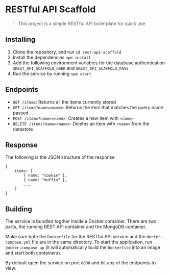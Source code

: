 # RESTful API Scaffold
> This project is a simple RESTful API boilerplate for quick use

## Installing
1. Clone the repository, and run `cd rest-api-scaffold`
2. Install the dependencies `npm install`
3. Add the following environment variables for the database authentication `$REST_API_SCAFFOLD_USER` and
`$REST_API_SCAFFOLD_PASS`
4. Run the service by running `npm start`

## Endpoints
* `GET /items`: Returns all the items currently stored
* `GET /items?name=<name>`: Returns the item that matches the query name passed
* `POST /items?name=<name>`: Creates a new item with `<name>`
* `DELETE /items?name=<name>`: Deletes an item with `<name>` from the datastore


## Response
The following is the JSON structure of the response

```
{
    items: [
        { name: "cookie" },
        { name: "muffin" },
        ...
    ]
}
```

## Building
The service is bundled togther inside a Docker container. There are two parts, the running REST API container and the 
MongoDB container.

Make sure both the `Dockerfile` for the RESTful API service and the `docker-compose.yml` file are in the same directory.
To start the application, run `docker-compose up` (it will automatically build the `Dockerfile` into an image and start
both containers).

By default open the service on port `8000` and hit any of the endpoints to view.